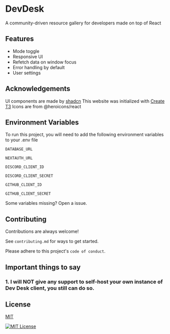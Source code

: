 # DevDesk

A community-driven resource gallery for developers made on top of React

## Features

- Mode toggle
- Responsive UI
- Refetch data on window focus
- Error handling by default
- User settings

## Acknowledgements

UI components are made by [shadcn](https://ui.shadcn.com/)
This website was initialized with [Create T3](https://create.t3.gg/)
Icons are from @heroicons/react

## Environment Variables

To run this project, you will need to add the following environment variables to your .env file

`DATABASE_URL`

`NEXTAUTH_URL`

`DISCORD_CLIENT_ID`

`DISCORD_CLIENT_SECRET`

`GITHUB_CLIENT_ID`

`GITHUB_CLIENT_SECRET`

Some variables missing? Open a issue.

## Contributing

Contributions are always welcome!

See `contributing.md` for ways to get started.

Please adhere to this project's `code of conduct`.

## Important things to say

### 1. I will NOT give any support to self-host your own instance of Dev Desk client, you still can do so.

## License

[MIT](https://choosealicense.com/licenses/mit/)

[![MIT License](https://img.shields.io/badge/License-MIT-green.svg)](https://choosealicense.com/licenses/mit/)
